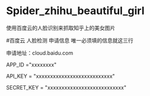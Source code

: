 # Spider_zhihu_beautiful_girl
使用百度云的人脸识别来抓取知乎上的美女图片

#百度云 人脸检测 申请信息
唯一必须填的信息就这三行

申请地址：cloud.baidu.com

APP_ID ="xxxxxxxx"

API_KEY = "xxxxxxxxxxxxxxxxxxxxxxxxxxx"

SECRET_KEY = "xxxxxxxxxxxxxxxxxxxxxxxxxxx"

